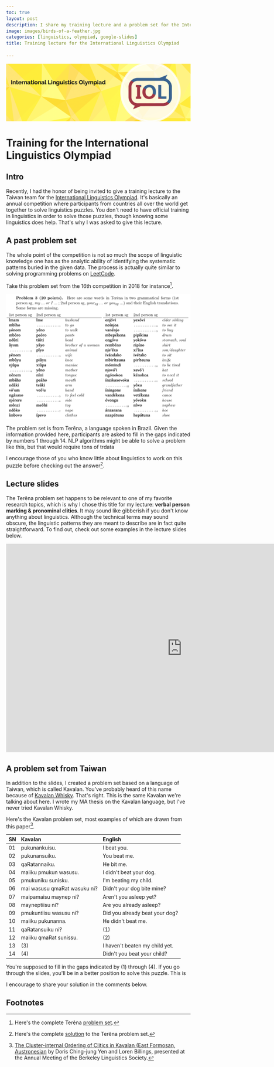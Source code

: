 ```yaml
---
toc: true
layout: post
description: I share my training lecture and a problem set for the International Linguistics Olympiad. 
image: images/birds-of-a-feather.jpg
categories: [linguistics, olympiad, google-slides]
title: Training lecture for the International Linguistics Olympiad

---
```

![](https://github.com/howard-haowen/blog.ai/raw/master/images/IOL-banner.png "Credit: ioling.org")

# Training for the International Linguistics Olympiad

## Intro
Recently, I had the honor of being invited to give a training lecture to the Taiwan team for the [International Linguistics Olympiad](https://en.wikipedia.org/wiki/International_Linguistics_Olympiad). It's basically an annual competition where participants from countries all over the world get together to solve linguistics puzzles. You don't need to have official training in linguistics in order to solve those puzzles, though knowing some linguistics does help. That's why I was asked to give this lecture. 

## A past problem set
The whole point of the competition is not so much the scope of linguistic knowledge one has as the analytic ability of identifying the systematic patterns buried in the given data. The  process is actually quite similar to solving programming problems on [LeetCode](https://leetcode.com).  

Take this problem set from the 16th competition in 2018 for instance[^1].

![](https://github.com/howard-haowen/blog.ai/raw/master/images/Terena-problem.png "Terêna problem set")

The problem set is from Terêna, a language spoken in Brazil. Given the information provided here, participants are asked to fill in the gaps indicated by numbers 1 through 14. NLP algorithms might be able to solve a problem like this, but that would require tons of trdata 

I encourage those of you who know little about linguistics to work on this puzzle before checking out the answer[^2].    

## Lecture slides
The Terêna problem set happens to be relevant to one of my favorite research topics, which is why I chose this title for my lecture: **verbal person marking & pronominal clitics**. It may sound like gibberish if you don't know anything about linguistics. Although the technical terms may sound obscure, the linguistic patterns they are meant to describe are in fact quite straightforward. To find out, check out some examples in the lecture slides below. 

<iframe src="https://docs.google.com/presentation/d/e/2PACX-1vRzIAb2rdQHWSHOreVPJDz2oViOS9ybACd5mmjx-8TYBAuGbbhOSUHiW319fw5cu4xDreO2mCD8FcJd/embed?start=false&loop=false&delayms=3000" frameborder="0" width="960" height="569" allowfullscreen="true" mozallowfullscreen="true" webkitallowfullscreen="true"></iframe>

## A problem set from Taiwan
In addition to the slides, I created a problem set based on a language of Taiwan, which is called Kavalan. You've probably heard of this name because of [Kavalan Whisky](https://edition.cnn.com/travel/article/taiwan-whisky-kavalan/index.html). That's right. This is the same Kavalan we're talking about here. I wrote my MA thesis on the Kavalan language, but I've never tried Kavalan Whisky. 

Here's the Kavalan problem set, most examples of which are drawn from this paper[^3]. 

| SN| Kavalan | English  |
|--|:-|:-|
| 01| pukunankuisu. | I beat you.|
| 02| pukunansuiku. | You beat me.|
| 03| qaRatannaiku. | He bit me.|
| 04| maiiku pmukun wasusu. | I didn't beat your dog.|
| 05| pmukuniku sunisku. | I'm beating my child.|
| 06| mai wasusu qmaRat wasuku ni? | Didn't your dog bite mine? |
| 07| maipamaisu maynep ni? | Aren't you asleep yet? |
| 08| mayneptiisu ni? | Are you already asleep? |
| 09| pmukuntiisu wasusu ni? | Did you already beat your dog? |
| 10| maiiku pukunanna. | He didn't beat me.|
| 11| qaRatansuiku ni? | (1) |
| 12| maiiku qmaRat sunissu. | (2)|
| 13| (3) | I haven't beaten my child yet.|
| 14| (4) | Didn't you beat your child?|

You're supposed to fill in the gaps indicated by (1) through (4). If you go through the slides, you'll be in a better position to solve this puzzle. This is 

I encourage to share your solution in the comments below.

## Footnotes
[^1]: Here's the complete Terêna [problem set](https://ioling.org/booklets/iol-2018-indiv-prob.en.pdf).

[^2]: Here's the complete [solution](https://ioling.org/booklets/iol-2018-indiv-sol.en.pdf) to the Terêna problem set.

[^3]: [The Cluster-internal Ordering of Clitics in Kavalan (East Formosan, Austronesian]((http://journals.linguisticsociety.org/proceedings/index.php/BLS/article/view/3351)) by Doris Ching-jung Yen and Loren Billings, presented at the Annual Meeting of the Berkeley Linguistics Society.
<!--stackedit_data:
eyJoaXN0b3J5IjpbLTE3OTkxOTMzNjEsMTc3MjExODk2MCw5Mj
U0NzA1NDQsNjAyODE4ODA1LC0xMjMxNzY4MTI3LDg4MDQ5MzI5
NSwtMTQ5MDA4OTkxOSwyMDI1NzYwMTU2LDI4MTg3NTkwLC01ND
IyOTAzNCwtMTc5MDI1MDAxMyw2ODE3MDk5NzZdfQ==
-->